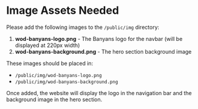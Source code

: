 # Image Assets Needed

Please add the following images to the `/public/img` directory:

1. **wod-banyans-logo.png** - The Banyans logo for the navbar (will be displayed at 220px width)
2. **wod-banyans-background.png** - The hero section background image

These images should be placed in:
- `/public/img/wod-banyans-logo.png`
- `/public/img/wod-banyans-background.png`

Once added, the website will display the logo in the navigation bar and the background image in the hero section.